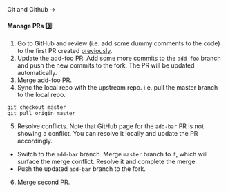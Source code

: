 <link rel="stylesheet" href="{{baseUrl}}/css/textbook.css">

<div class="website-content">

<div id="path">Git and Github &rarr; </div>

<div id="title">

#### Manage PRs :three:

</div>

<div id="body">

1. Go to GitHub and review (i.e. add some dummy comments to the code) to the first PR created [previously](./createPRs).
2. Update the add-foo PR: Add some more commits to the `add-foo` branch and push the new commits to the fork. The PR will be updated automatically.
3. Merge add-foo PR.
4. Sync the local repo with the upstream repo. i.e. pull the master branch to the local repo.

```
git checkout master
git pull origin master
```

5. Resolve conflicts. Note that GitHub page for the `add-bar` PR is not showing a conflict. You can resolve it locally and update the PR accordingly.

  * Switch to the `add-bar` branch. Merge `master` branch to it, which will surface the merge conflict. Resolve it and complete the merge.
  * Push the updated `add-bar` branch to the fork.

6. Merge second PR.

</div>

<div id="extras">
<div>

</div>
